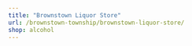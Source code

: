 ```yaml
---
title: "Brownstown Liquor Store"
url: /brownstown-township/brownstown-liquor-store/
shop: alcohol
---
```

